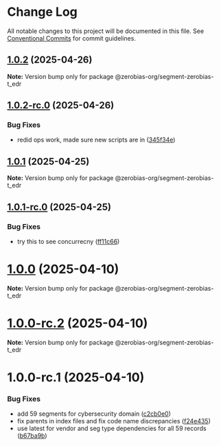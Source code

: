 # Change Log

All notable changes to this project will be documented in this file.
See [Conventional Commits](https://conventionalcommits.org) for commit guidelines.

## [1.0.2](https://github.com/zerobias-org/segment/compare/@zerobias-org/segment-zerobias-t_edr@1.0.2-rc.0...@zerobias-org/segment-zerobias-t_edr@1.0.2) (2025-04-26)

**Note:** Version bump only for package @zerobias-org/segment-zerobias-t_edr





## [1.0.2-rc.0](https://github.com/zerobias-org/segment/compare/@zerobias-org/segment-zerobias-t_edr@1.0.1...@zerobias-org/segment-zerobias-t_edr@1.0.2-rc.0) (2025-04-26)


### Bug Fixes

* redid ops work, made sure new scripts are in ([345f34e](https://github.com/zerobias-org/segment/commit/345f34ec926029dc141943b3e321676adb4a2888))





## [1.0.1](https://github.com/zerobias-org/segment/compare/@zerobias-org/segment-zerobias-t_edr@1.0.1-rc.0...@zerobias-org/segment-zerobias-t_edr@1.0.1) (2025-04-25)

**Note:** Version bump only for package @zerobias-org/segment-zerobias-t_edr





## [1.0.1-rc.0](https://github.com/zerobias-org/segment/compare/@zerobias-org/segment-zerobias-t_edr@1.0.0...@zerobias-org/segment-zerobias-t_edr@1.0.1-rc.0) (2025-04-25)


### Bug Fixes

* try this to see concurrecny ([ff11c66](https://github.com/zerobias-org/segment/commit/ff11c66d67cb9f185098fd640d4139178d29ae22))





# [1.0.0](https://github.com/zerobias-org/segment/compare/@zerobias-org/segment-zerobias-t_edr@1.0.0-rc.2...@zerobias-org/segment-zerobias-t_edr@1.0.0) (2025-04-10)

**Note:** Version bump only for package @zerobias-org/segment-zerobias-t_edr





# [1.0.0-rc.2](https://github.com/zerobias-org/segment/compare/@zerobias-org/segment-zerobias-t_edr@1.0.0-rc.1...@zerobias-org/segment-zerobias-t_edr@1.0.0-rc.2) (2025-04-10)

**Note:** Version bump only for package @zerobias-org/segment-zerobias-t_edr





# 1.0.0-rc.1 (2025-04-10)


### Bug Fixes

* add 59 segments for cybersecurity domain ([c2cb0e0](https://github.com/zerobias-org/segment/commit/c2cb0e0c1f1eabb51d7f5a6ae6db98c1516fcdbe))
* fix parents in index files and fix code name discrepancies ([f24e435](https://github.com/zerobias-org/segment/commit/f24e4352453caaa05074cc6bb66ee8ed21a4f11d))
* use latest for vendor and seg type dependencies for all 59 records ([b67ba9b](https://github.com/zerobias-org/segment/commit/b67ba9bed7a90fad3b084161ebc603b5b35214b8))
